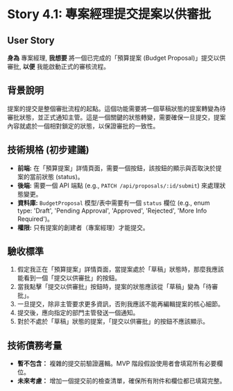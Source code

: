 # Story 4.1: 專案經理提交提案以供審批

## User Story

**身為** 專案經理,
**我想要** 將一個已完成的「預算提案 (Budget Proposal)」提交以供審批,
**以便** 我能啟動正式的審核流程。

## 背景說明
提案的提交是整個審批流程的起點。這個功能需要將一個草稿狀態的提案轉變為待審批狀態，並正式通知主管。這是一個關鍵的狀態轉變，需要確保一旦提交，提案內容就處於一個相對鎖定的狀態，以保證審批的一致性。

## 技術規格 (初步建議)
*   **前端:** 在「預算提案」詳情頁面，需要一個按鈕，該按鈕的顯示與否取決於提案的當前狀態 (status)。
*   **後端:** 需要一個 API 端點 (e.g., `PATCH /api/proposals/:id/submit`) 來處理狀態變更。
*   **資料庫:** `BudgetProposal` 模型/表中需要有一個 `status` 欄位 (e.g., enum type: 'Draft', 'Pending Approval', 'Approved', 'Rejected', 'More Info Required')。
*   **權限:** 只有提案的創建者（專案經理）才能提交。

## 驗收標準
1.  假定我正在「預算提案」詳情頁面，當提案處於「草稿」狀態時，那麼我應該能看到一個「提交以供審批」的按鈕。
2.  當我點擊「提交以供審批」按鈕時，提案的狀態應該從「草稿」變為「待審批」。
3.  一旦提交，除非主管要求更多資訊，否則我應該不能再編輯提案的核心細節。
4.  提交後，應向指定的部門主管發送一個通知。
5.  對於不處於「草稿」狀態的提案，「提交以供審批」的按鈕不應該顯示。

## 技術債務考量
*   **暫不包含：** 複雜的提交前驗證邏輯。MVP 階段假設使用者會填寫所有必要欄位。
*   **未來考慮：** 增加一個提交前的檢查清單，確保所有附件和欄位都已填寫完整。
